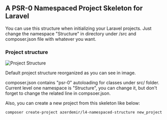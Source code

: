 ## A PSR-0 Namespaced Project Skeleton for Laravel

You can use this structure when initializing your Laravel projects.
Just change the namespace "Structure" in directory under /src and composer.json file with whatever you want.

### Project structure
![Project Structure](http://i44.tinypic.com/nv1gk1.jpg)

Default project structure reorganized as you can see in image.

composer.json contains "psr-0" autoloading for classes under src/ folder. Current level one namespace is
"Structure", you can change it, but don't forget to change the related line in compsoer.json.

Also, you can create a new project from this skeleton like below:

    composer create-project azerdemir/l4-namespaced-structure new_project
